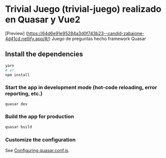 # Trivial Juego (trivial-juego) realizado en Quasar y Vue2

[Preview] (https://64d6e91e95284a3d0f743b23--candid-zabaione-4d41cd.netlify.app/#/)
Juego de preguntas hecho framework Quasar

## Install the dependencies
```bash
yarn
# or
npm install
```

### Start the app in development mode (hot-code reloading, error reporting, etc.)
```bash
quasar dev
```


### Build the app for production
```bash
quasar build
```

### Customize the configuration
See [Configuring quasar.conf.js](https://v1.quasar.dev/quasar-cli/quasar-conf-js).
